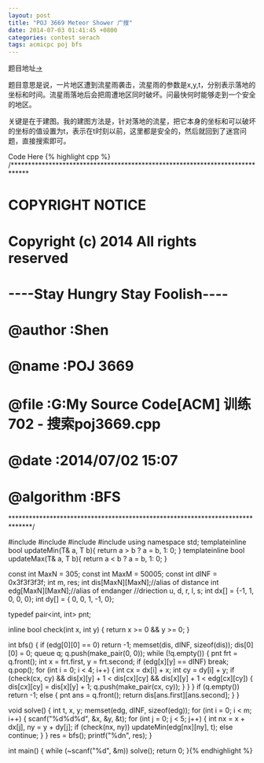 ```yaml
---
layout: post
title: "POJ 3669 Meteor Shower 广搜"
date: 2014-07-03 01:41:45 +0800
categories: contest serach
tags: acmicpc poj bfs
---
```

题目地址<a title="POJ 3669" href="http://poj.org/problem?id=3669" target="_blank">-></a>

题目意思是说，一片地区遭到流星雨袭击，流星雨的参数是x,y,t，分别表示落地的坐标和时间。流星雨落地后会把周遭地区同时破坏。问最快何时能够走到一个安全的地区。

关键是在于建图。我的建图方法是，针对落地的流星，把它本身的坐标和可以破坏的坐标的值设置为t，表示在t时刻以前，这里都是安全的，然后就回到了迷宫问题，直接搜索即可。

Code Here
{% highlight cpp %}
/*****************************************************************************
#       COPYRIGHT NOTICE
#       Copyright (c) 2014 All rights reserved
#       ----Stay Hungry Stay Foolish----
#
#       @author       :Shen
#       @name         :POJ 3669
#       @file         :G:My Source Code[ACM] 训练702 - 搜索poj3669.cpp
#       @date         :2014/07/02 15:07
#       @algorithm    :BFS
******************************************************************************/

#include <queue>
#include <cstdio>
#include <cstring>
#include <algorithm>
using namespace std;
template<class T>inline bool updateMin(T& a, T b){ return a > b ? a = b, 1: 0; }
template<class T>inline bool updateMax(T& a, T b){ return a < b ? a = b, 1: 0; }

const int MaxN = 305;
const int MaxM = 50005;
const int dINF = 0x3f3f3f3f;
int m, res;
int dis[MaxN][MaxN];//alias of distance
int edg[MaxN][MaxN];//alias of endanger
//driection  u,  d,  r,  l,  s;
int dx[] = {-1,  1,  0,  0,  0};
int dy[] = { 0,  0,  1, -1,  0};

typedef pair<int, int> pnt;

inline bool check(int x, int y)
{
    return x >= 0 && y >= 0;
}

int bfs()
{
    if (edg[0][0] == 0) return -1;
    memset(dis, dINF, sizeof(dis)); dis[0][0] = 0;
    queue<pnt> q; q.push(make_pair(0, 0));
    while (!q.empty())
    {
        pnt frt = q.front();
        int x = frt.first, y = frt.second;
        if (edg[x][y] == dINF) break;
        q.pop();
        for (int i = 0; i < 4; i++)
        {
            int cx = dx[i] + x;
            int cy = dy[i] + y;
            if (check(cx, cy) && dis[x][y] + 1 < dis[cx][cy]
                            && dis[x][y] + 1 < edg[cx][cy])
            {
                dis[cx][cy] = dis[x][y] + 1;
                q.push(make_pair(cx, cy));
            }
        }
    }
    if (q.empty()) return -1;
    else
    {
        pnt ans = q.front();
        return dis[ans.first][ans.second];
    }
}

void solve()
{
    int t, x, y;
    memset(edg, dINF, sizeof(edg));
    for (int i = 0; i < m; i++)
    {
        scanf("%d%d%d", &x, &y, &t);
        for (int j = 0; j < 5; j++)
        {
            int nx = x + dx[j], ny = y + dy[j];
            if (check(nx, ny)) updateMin(edg[nx][ny], t);
            else continue;
        }
    }
    res = bfs();
    printf("%dn", res);
}

int main()
{
    while (~scanf("%d", &m)) solve();
    return 0;
}{% endhighlight %}
